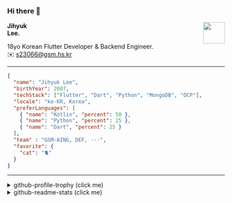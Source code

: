 ### Hi there 👋
<img src="https://github.githubassets.com/images/mona-loading-default.gif" width="50px" align="right">
</a>

**Jihyuk\
Lee.**

18yo Korean Flutter Developer & Backend Engineer.\
✉️ <s23066@gsm.hs.kr>

---

```json
{
  "name": "Jihyuk Lee",
  "birthYear": 2007,
  "techStack": ["Flutter", "Dart", "Python", "MongoDB", "OCP"],
  "locale": "ko-KR, Korea",
  "preferLanguages": [
    { "name": "Kotlin", "percent": 50 },
    { "name": "Python", "percent": 25 },
    { "name": "Dart", "percent": 25 }
  ],
  "team" : "GSM-AING, DEF, ···",
  "favorite": {
    "cat": "🐈"
  }
}
```
---
<details>
  <summary>github-profile-trophy (click me)</summary>
  
![](https://github-profile-trophy.vercel.app/?username=withJihyuk&row=1&column=8&theme=nord)
  
</details>
<details>
  <summary>github-readme-stats (click me)</summary>
  
<!--START_SECTION:waka-->
![Code Time](http://img.shields.io/badge/Code%20Time-620%20hrs%208%20mins-blue)

![Lines of code](https://img.shields.io/badge/%EC%A0%80%EB%8A%94%20%EC%97%AC%ED%83%9C%EA%B9%8C%EC%A7%80%20-478.1%20thousand%20%EC%A4%84%EC%9D%98%20%EC%BD%94%EB%93%9C%EB%A5%BC%20%EC%9E%91%EC%84%B1%ED%96%88%EC%96%B4%EC%9A%94.-blue)

**저는 아침형 인간이에요. 🐤** 

```text
🌞 아침                     393 commits         ████░░░░░░░░░░░░░░░░░░░░░   17.82 % 
🌆 낮　                     778 commits         █████████░░░░░░░░░░░░░░░░   35.28 % 
🌃 저녁                     783 commits         █████████░░░░░░░░░░░░░░░░   35.51 % 
🌙 밤　                     251 commits         ███░░░░░░░░░░░░░░░░░░░░░░   11.38 % 
```


📊 **저는 이번주를 이렇게 시간을 보냈어요.** 

```text
🕑︎ Timezone: Asia/Seoul

💬 프로그래밍 언어들: 
Dart                     20 hrs 52 mins      ███████████████████████░░   92.06 % 
Kotlin                   42 mins             █░░░░░░░░░░░░░░░░░░░░░░░░   03.10 % 
XML                      27 mins             █░░░░░░░░░░░░░░░░░░░░░░░░   02.03 % 
YAML                     25 mins             ░░░░░░░░░░░░░░░░░░░░░░░░░   01.86 % 
TypeScript               7 mins              ░░░░░░░░░░░░░░░░░░░░░░░░░   00.57 % 

🔥 에디터들: 
VS Code                  21 hrs 56 mins      ████████████████████████░   96.82 % 
IntelliJ IDEA            43 mins             █░░░░░░░░░░░░░░░░░░░░░░░░   03.18 % 

💻 운영 체제들: 
Mac                      22 hrs 40 mins      █████████████████████████   100.00 % 
```


 Last Updated on 27/12/2024 18:46:27 UTC
<!--END_SECTION:waka-->

</details>

</div>

